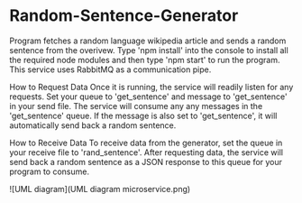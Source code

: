 # Random-Sentence-Generator
Program fetches a random language wikipedia article and sends a random sentence from the overivew. 
Type 'npm install' into the console to install all the required node modules and then type 'npm start' to run the program. 
This service uses RabbitMQ as a communication pipe. 

How to Request Data 
Once it is running, the service will readily listen for any requests. Set your queue to 'get_sentence' and message to 'get_sentence' in your send file. The service will consume any any messages in the 'get_sentence' queue. If the message is also set to 'get_sentence', it will automatically send back a random sentence.  

How to Receive Data
To receive data from the generator, set the queue in your receive file to 'rand_sentence'. After requesting data, the service will send back a random sentence as a JSON response to this queue for your program to consume. 

![UML diagram](UML diagram microservice.png)
